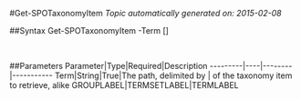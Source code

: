 #Get-SPOTaxonomyItem
*Topic automatically generated on: 2015-02-08*


##Syntax
    Get-SPOTaxonomyItem -Term [<String>]

&nbsp;

##Parameters
Parameter|Type|Required|Description
---------|----|--------|-----------
Term|String|True|The path, delimited by | of the taxonomy item to retrieve, alike GROUPLABEL|TERMSETLABEL|TERMLABEL
